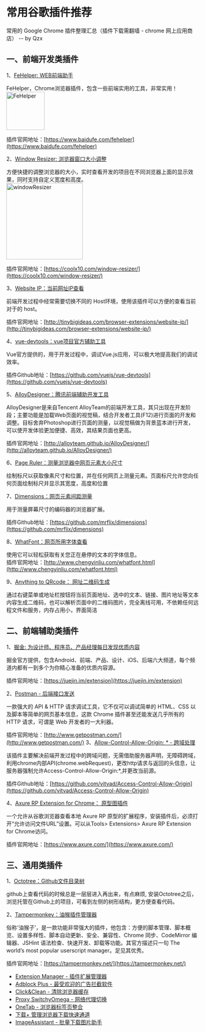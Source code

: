 # 常用谷歌插件推荐
常用的 Google Chrome 插件整理汇总（插件下载需翻墙 - chrome 网上应用商店） -- by Qzx 

## 一、前端开发类插件

1、[FeHelper: WEB前端助手](https://chrome.google.com/webstore/detail/web%E5%89%8D%E7%AB%AF%E5%8A%A9%E6%89%8Bfehelper/pkgccpejnmalmdinmhkkfafefagiiiad)

FeHelper，Chrome浏览器插件，包含一些前端实用的工具，非常实用！<br/>
<img width='100px' :src="$withBase('/chrome-plugs/FeHelper.jpg')" alt="FeHelper" />

插件官网地址：[https://www.baidufe.com/fehelper](https://www.baidufe.com/fehelper)

2、[Window Resizer: 浏览器窗口大小调整](https://chrome.google.com/webstore/detail/kkelicaakdanhinjdeammmilcgefonfh)

方便快捷的调整浏览器的大小，实时查看开发的项目在不同浏览器上面的显示效果，同时支持自定义宽度和高度。<br/>
<img width='200px' :src="$withBase('/chrome-plugs/windowResizer.png')" alt="windowResizer" />

插件官网地址：[https://coolx10.com/window-resizer/](https://coolx10.com/window-resizer/)

3、[Website IP：当前网址IP查看](https://chrome.google.com/webstore/detail/website-ip/ghbmhlgniedlklkpimlibbaoomlpacmk)

前端开发过程中经常需要切换不同的 Host环境，使用该插件可以方便的查看当前对于的 host。<br/>

插件官网地址：[http://tinybigideas.com/browser-extensions/website-ip/](http://tinybigideas.com/browser-extensions/website-ip/)

4、[vue-devtools：vue项目官方辅助工具](https://chrome.google.com/webstore/detail/nhdogjmejiglipccpnnnanhbledajbpd)

Vue官方提供的，用于开发过程中，调试Vue.js应用，可以极大地提高我们的调试效率。<br/>
<img :src="$withBase('/chrome-plugs/vue-devtools.png')" alt="" />

插件Github地址：[https://github.com/vuejs/vue-devtools](https://github.com/vuejs/vue-devtools)

5、[AlloyDesigner：腾讯前端辅助开发工具](https://chrome.google.com/webstore/detail/alloydesigner/ojooeaohlmgpcjajikhmibcnbebfenid)

AlloyDesigner是来自Tencent AlloyTeam的前端开发工具，其只出现在开发阶段；主要功能是加载Web页面的视觉稿，结合开发者工具(F12)进行页面的开发和调整。目标舍弃Photoshop进行页面的测量，以视觉稿做为背景蓝本进行开发，可以使开发体验更加便捷、高效，其结果页面也更高。<br/>

插件官网地址：[http://alloyteam.github.io/AlloyDesigner/](http://alloyteam.github.io/AlloyDesigner/)

6、[Page Ruler：测量浏览器中网页元素大小尺寸](https://chrome.google.com/webstore/detail/page-ruler/emliamioobfffbgcfdchabfibonehkme)

绘制标尺以获取像素尺寸和位置，并在任何网页上测量元素。页面标尺允许您向任何页面绘制标尺并显示其宽度，高度和位置 <br/>
<img :src="$withBase('/chrome-plugs/page-ruler.png')" alt="" />

7、[Dimensions：网页元素间距测量](https://chrome.google.com/webstore/detail/baocaagndhipibgklemoalmkljaimfdj)

用于测量屏幕尺寸的编码器的浏览器扩展。<br/>

插件Github地址：[https://github.com/mrflix/dimensions](https://github.com/mrflix/dimensions)

8、[WhatFont：网页所用字体查看](https://chrome.google.com/webstore/detail/whatfont/jabopobgcpjmedljpbcaablpmlmfcogm)

使用它可以轻松获取有关您正在悬停的文本的字体信息。<br/>
插件官网地址：[http://www.chengyinliu.com/whatfont.html](http://www.chengyinliu.com/whatfont.html)

9、[Anything to QRcode： 网址二维码生成](https://chrome.google.com/webstore/detail/anything-to-qrcode/calkaljlpglgogjfcidhlmmlgjnpmnmf)

通过右键菜单或地址栏按钮将当前页面地址、选中的文本、链接、图片地址等文本内容生成二维码，也可以解析页面中的二维码图片，完全离线可用，不依赖任何远程文件和服务，内存占用小，界面简洁<br/>
<img :src="$withBase('/chrome-plugs/qrcode.png')" alt="" />

## 二、前端辅助类插件 

1、[掘金: 为设计师、程序员、产品经理每日发现优质内容](https://chrome.google.com/webstore/detail/lecdifefmmfjnjjinhaennhdlmcaeeeb)

掘金官方提供，包含Android、前端、产品、设计、iOS、后端六大频道，每个频道内都有一到多个为你精心准备的优质内容源。<br/>
<img :src="$withBase('/chrome-plugs/juejin.png')" alt="" />

插件官网地址：[https://juejin.im/extension](https://juejin.im/extension)

2、[Postman - 后端接口发送](https://chrome.google.com/webstore/detail/postman/fhbjgbiflinjbdggehcddcbncdddomop)

一款强大的 API & HTTP 请求调试工具，它不仅可以调试简单的 HTML、CSS 以及脚本等简单的网页基本信息，这款 Chrome 插件甚至还能发送几乎所有的 HTTP 请求，可谓是 Web 开发者的一大利器。<br/>
<img :src="$withBase('/chrome-plugs/postman.png')" alt="" />

插件官网地址：[http://www.getpostman.com/](http://www.getpostman.com/)
3、[Allow-Control-Allow-Origin: * - 跨域处理](https://chrome.google.com/webstore/detail/allow-control-allow-origi/nlfbmbojpeacfghkpbjhddihlkkiljbi)

该插件主要解决前端开发过程中的跨域问题，无需借助服务器声明，无障碍跨域，利用chrome内部API(chrome.webRequest)，更改http请求与返回的头信息，让服务器强制允许Access-Control-Allow-Origin:*,并更改当前源。<br/>

插件Github地址：[https://github.com/vitvad/Access-Control-Allow-Origin](https://github.com/vitvad/Access-Control-Allow-Origin)

4、[Axure RP Extension for Chrome： 原型图插件](https://chrome.google.com/webstore/detail/axure-rp-extension-for-ch/dogkpdfcklifaemcdfbildhcofnopogp)

一个允许从谷歌浏览器查看本地 Axure RP 原型的扩展程序，安装插件后，必须打开“允许访问文件URL”设置。可以从Tools> Extensions> Axure RP Extension for Chrome访问。<br/>

插件官网地址：[https://www.axure.com/](https://www.axure.com/)

## 三、通用类插件

1、[Octotree：Github文件目录树](https://chrome.google.com/webstore/detail/octotree/bkhaagjahfmjljalopjnoealnfndnagc)

github上查看代码的时候总是一层层进入再出来，有点麻烦, 安装Octotree之后，浏览托管在Github上的项目，可看到左侧的树形结构，更方便查看代码。<br/>
<img :src="$withBase('/chrome-plugs/octotree.png')" alt="" />

2、[Tampermonkey：油猴插件管理器](https://chrome.google.com/webstore/detail/tampermonkey/dhdgffkkebhmkfjojejmpbldmpobfkfo)

俗称‘油猴子’，是一款功能非常强大的插件，他包含：方便的脚本管理、脚本概览、设置多样性、脚本自动更新、安全、兼容性、Chrome 同步、CodeMirror 编辑器、JSHint 语法检查、快速开发、卸载等功能。其官方描述只一句 The world’s most popular userscript manager。足见其优秀。<br/>
<img :src="$withBase('/chrome-plugs/tampermonkey.png')" alt="" />

插件官网地址：[https://tampermonkey.net/](https://tampermonkey.net/)


- [Extension Manager - 插件扩展管理器](https://chrome.google.com/webstore/detail/extension-manager/gjldcdngmdknpinoemndlidpcabkggco)
- [Adblock Plus - 最受欢迎的广告拦截软件](https://chrome.google.com/webstore/detail/adblock-plus/cfhdojbkjhnklbpkdaibdccddilifddb)
- [Click&Clean - 清除浏览器缓存](https://chrome.google.com/webstore/detail/clickclean/ghgabhipcejejjmhhchfonmamedcbeod)
- [Proxy SwitchyOmega - 网络代理切换](https://chrome.google.com/webstore/detail/proxy-switchyomega/padekgcemlokbadohgkifijomclgjgif)
- [OneTab - 浏览器标签页整合](https://chrome.google.com/webstore/detail/onetab/chphlpgkkbolifaimnlloiipkdnihall)
- [下载+ 管理浏览器下载快速通道](https://chrome.google.com/webstore/detail/gokgophibdidjjpildcdbfpmcahilaaf)
- [ImageAssistant - 批量下载图片助手](https://chrome.google.com/webstore/detail/imageassistant-batch-imag/dbjbempljhcmhlfpfacalomonjpalpko)